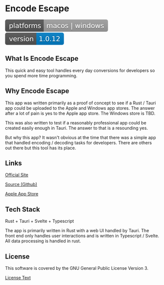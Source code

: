 # Encode Escape

![Mac, Windows Platforms](docs/platforms.svg) ![Version 1.0.12](docs/version.svg)

## What Is Encode Escape

This quick and easy tool handles every day conversions for developers so you spend more time programming.


## Why Encode Escape

This app was written primarily as a proof of concept to see if a Rust / Tauri app could be uploaded to the Apple and Windows app stores. The answer after a lot of pain is yes to the Apple app store. The Windows store is TBD.

This was also written to test if a reasonably professional app could be created easily enough in Tauri. The answer to that is a resounding yes.

But why this app? It wasn't obvious at the time that there was a simple app that handled encoding / decoding tasks for developers. There are others out there but this tool has its place.


## Links

[Official Site](https://thinkgo.io/app/encode_escape/)

[Source (Github)](https://github.com/thinkgo-io/encode-escape)

[Apple App Store](https://apps.apple.com/us/app/encode-escape/id1665205132)


## Tech Stack

Rust + Tauri + Svelte + Typescript

The app is primarily written in Rust with a web UI handled by Tauri. The front end only handles user interactions and is written in Typescript / Svelte. All data processing is handled in rust.


## License

This software is covered by the GNU General Public License Version 3.

[License Text](LICENSE)
